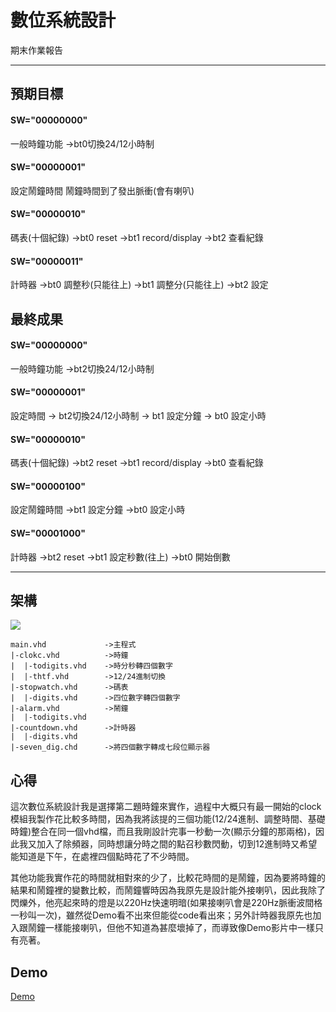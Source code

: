 # 數位系統設計
期末作業報告

---

## 預期目標

#### SW="00000000"

一般時鐘功能
->bt0切換24/12小時制

#### SW="00000001"

設定鬧鐘時間
鬧鐘時間到了發出脈衝(會有喇叭)

#### SW="00000010"

碼表(十個紀錄)
->bt0 reset
->bt1 record/display
->bt2 查看紀錄

#### SW="00000011"

計時器
->bt0 調整秒(只能往上)
->bt1 調整分(只能往上)
->bt2 設定

## 最終成果

#### SW="00000000"

一般時鐘功能
->bt2切換24/12小時制

#### SW="00000001"

設定時間
-> bt2切換24/12小時制
-> bt1 設定分鐘
-> bt0 設定小時

#### SW="00000010"

碼表(十個紀錄)
->bt2 reset
->bt1 record/display
->bt0 查看紀錄

#### SW="00000100"

設定鬧鐘時間
->bt1 設定分鐘
->bt0 設定小時


#### SW="00001000"

計時器
->bt2 reset
->bt1 設定秒數(往上)
->bt0 開始倒數

---

## 架構

![](https://i.imgur.com/veQJOfe.png)

```
main.vhd             ->主程式
|-clokc.vhd          ->時鐘
|  |-todigits.vhd    ->時分秒轉四個數字
|  |-thtf.vhd        ->12/24進制切換
|-stopwatch.vhd      ->碼表
|  |-digits.vhd      ->四位數字轉四個數字
|-alarm.vhd          ->鬧鐘
|  |-todigits.vhd
|-countdown.vhd      ->計時器
|  |-digits.vhd
|-seven_dig.chd      ->將四個數字轉成七段位顯示器
```

## 心得

這次數位系統設計我是選擇第二題時鐘來實作，過程中大概只有最一開始的clock模組我製作花比較多時間，因為我將該提的三個功能(12/24進制、調整時間、基礎時鐘)整合在同一個vhd檔，而且我剛設計完事一秒動一次(顯示分鐘的那兩格)，因此我又加入了除頻器，同時想讓分時之間的點召秒數閃動，切到12進制時又希望能知道是下午，在處裡四個點時花了不少時間。

其他功能我實作花的時間就相對來的少了，比較花時間的是鬧鐘，因為要將時鐘的結果和鬧鐘裡的變數比較，而鬧鐘響時因為我原先是設計能外接喇叭，因此我除了閃爍外，他亮起來時的燈是以220Hz快速明暗(如果接喇叭會是220Hz脈衝波間格一秒叫一次)，雖然從Demo看不出來但能從code看出來；另外計時器我原先也加入跟鬧鐘一樣能接喇叭，但他不知道為甚麼壞掉了，而導致像Demo影片中一樣只有亮著。

## Demo
[Demo](https://youtu.be/aMyx3BmqPqU)

